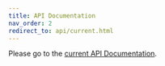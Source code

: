 ```yaml
---
title: API Documentation
nav_order: 2
redirect_to: api/current.html
---
```

Please go to the [current API Documentation](api/current.html).
